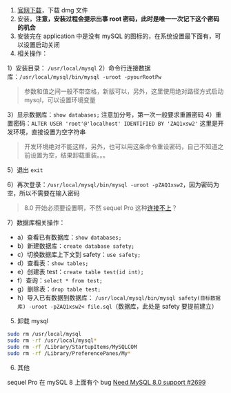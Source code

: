 1.  [官网下载](https://dev.mysql.com/downloads/)，下载 dmg 文件
2.  安装，**注意，安装过程会提示出事 root 密码，此时是唯一一次记下这个密码的机会**
3.  安装完在 application 中是没有 mySQL 的图标的，在系统设置最下面有，可以设置启动关闭
4.  相关操作：

1）安装目录： `/usr/local/mysql`
2）命令行连接数据库：`/usr/local/mysql/bin/mysql -uroot -pyourRootPw`

> 参数和值之间一般不带空格，新版可以，另外，这里使用绝对路径方式启动 mysql，可以设置环境变量

3）显示数据库：`show databases;` 注意加分号，第一次一般要求重置密码
4）重置密码：`ALTER USER 'root'@'localhost' IDENTIFIED BY 'ZAQ1xsw2'` 这里是开发环境，直接设置为空字符串

> 开发环境绝对不能这样，另外，也可以用这条命令重设密码，自己不知道之前设置为空，结果卸载重装。。。

5）退出 `exit`

6）再次登录：`/usr/local/mysql/bin/mysql -uroot -pZAQ1xsw2`，因为密码为空，所以不需要在输入密码

> 8.0 开始必须要设置啊，不然 sequel Pro 这种[连接不上](https://stackoverflow.com/questions/49194719/authentication-plugin-caching-sha2-password-cannot-be-loaded?utm_medium=organic&utm_source=google_rich_qa&utm_campaign=google_rich_qa)？

7）数据库相关操作：

* a）查看已有数据库：`show databases;`
* b）新建数据库：`create database safety;`
* c）切换数据库上下文到 safety：`use safety;`
* d）查看表：`show tables;`
* e）创建表 test：`create table test(id int);`
* f）查询：`select * from test;`
* g）删除表：`drop table test;`
* h）导入已有数据到数据库： `/usr/local/mysql/bin/mysql safety(目标数据库) -uroot -pZAQ1xsw2< file.sql`（数据库，此处是 safety 要提前建立）

5.  卸载 mysql

```bash
sudo rm /usr/local/mysql  
sudo rm -rf /usr/local/mysql*  
sudo rm -rf /Library/StartupItems/MySQLCOM  
sudo rm -rf /Library/PreferencePanes/My*  
```

6.  其他

sequel Pro 在 mySQL 8 上面有个 bug [Need MySQL 8.0 support #2699](https://github.com/sequelpro/sequelpro/issues/2699)
